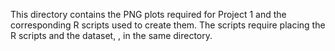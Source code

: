 This directory contains the PNG plots required for Project 1 and the corresponding R scripts used to create them.
The scripts require placing the R scripts and the dataset, , in the same directory.
